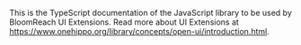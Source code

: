 This is the TypeScript documentation of the JavaScript library to be used by BloomReach UI Extensions.
Read more about UI Extensions at https://www.onehippo.org/library/concepts/open-ui/introduction.html.
